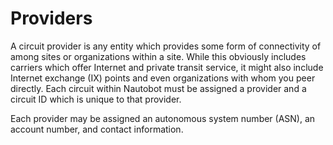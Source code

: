 # Providers

A circuit provider is any entity which provides some form of connectivity of among sites or organizations within a site. While this obviously includes carriers which offer Internet and private transit service, it might also include Internet exchange (IX) points and even organizations with whom you peer directly. Each circuit within Nautobot must be assigned a provider and a circuit ID which is unique to that provider.

Each provider may be assigned an autonomous system number (ASN), an account number, and contact information.
